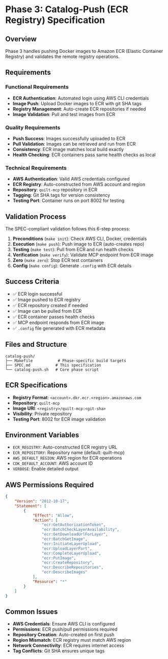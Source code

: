 # Phase 3: Catalog-Push (ECR Registry) Specification

## Overview

Phase 3 handles pushing Docker images to Amazon ECR (Elastic Container Registry) and validates the remote registry operations.

## Requirements

### Functional Requirements

- **ECR Authentication**: Automated login using AWS CLI credentials
- **Image Push**: Upload Docker images to ECR with git SHA tags
- **Registry Management**: Auto-create ECR repositories if needed
- **Image Validation**: Pull and test images from ECR

### Quality Requirements

- **Push Success**: Images successfully uploaded to ECR
- **Pull Validation**: Images can be retrieved and run from ECR
- **Consistency**: ECR image matches local build exactly
- **Health Checking**: ECR containers pass same health checks as local

### Technical Requirements

- **AWS Authentication**: Valid AWS credentials configured
- **ECR Registry**: Auto-constructed from AWS account and region
- **Repository**: `quilt-mcp` repository in ECR
- **Tagging**: Git SHA tags for version consistency
- **Testing Port**: Container runs on port 8002 for testing

## Validation Process

The SPEC-compliant validation follows this 6-step process:

1. **Preconditions** (`make init`): Check AWS CLI, Docker, credentials
2. **Execution** (`make push`): Push image to ECR (auto-creates repo)
3. **Testing** (`make test`): Pull from ECR and run health checks
4. **Verification** (`make verify`): Validate MCP endpoint from ECR image
5. **Zero** (`make zero`): Stop ECR test containers
6. **Config** (`make config`): Generate `.config` with ECR details

## Success Criteria

- ✅ ECR login successful
- ✅ Image pushed to ECR registry
- ✅ ECR repository created if needed
- ✅ Image can be pulled from ECR
- ✅ ECR container passes health checks
- ✅ MCP endpoint responds from ECR image
- ✅ `.config` file generated with ECR metadata

## Files and Structure

```text
catalog-push/
├── Makefile           # Phase-specific build targets
├── SPEC.md           # This specification
└── catalog-push.sh   # Core phase script
```

## ECR Specifications

- **Registry Format**: `<account>.dkr.ecr.<region>.amazonaws.com`
- **Repository**: `quilt-mcp`
- **Image URI**: `<registry>/quilt-mcp:<git-sha>`
- **Visibility**: Private repository
- **Testing Port**: 8002 for ECR image validation

## Environment Variables

- `ECR_REGISTRY`: Auto-constructed ECR registry URL
- `ECR_REPOSITORY`: Repository name (default: quilt-mcp)
- `AWS_DEFAULT_REGION`: AWS region for ECR operations
- `CDK_DEFAULT_ACCOUNT`: AWS account ID
- `VERBOSE`: Enable detailed output

## AWS Permissions Required

```json
{
    "Version": "2012-10-17",
    "Statement": [
        {
            "Effect": "Allow",
            "Action": [
                "ecr:GetAuthorizationToken",
                "ecr:BatchCheckLayerAvailability",
                "ecr:GetDownloadUrlForLayer",
                "ecr:BatchGetImage",
                "ecr:InitiateLayerUpload",
                "ecr:UploadLayerPart",
                "ecr:CompleteLayerUpload",
                "ecr:PutImage",
                "ecr:CreateRepository",
                "ecr:DescribeRepositories",
                "ecr:DescribeImages"
            ],
            "Resource": "*"
        }
    ]
}
```

## Common Issues

- **AWS Credentials**: Ensure AWS CLI is configured
- **Permissions**: ECR push/pull permissions required
- **Repository Creation**: Auto-created on first push
- **Region Mismatch**: ECR registry must match AWS region
- **Network Connectivity**: ECR requires internet access
- **Tag Conflicts**: Git SHA ensures unique tags
